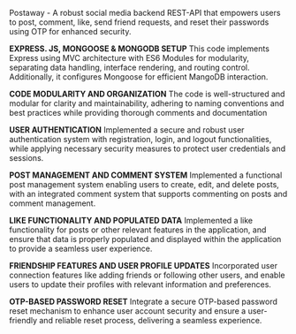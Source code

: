 Postaway - A robust social media backend REST-API that empowers users to post, comment, like, send friend requests, and reset their passwords using OTP for enhanced security.

**EXPRESS. JS, MONGOOSE & MONGODB SETUP**
This code implements Express using MVC architecture with ES6 Modules for modularity, separating data handling, interface rendering, and routing control. Additionally, it configures Mongoose for efficient MangoDB interaction.

**CODE MODULARITY AND ORGANIZATION**
The code is well-structured and modular for clarity and maintainability, adhering to naming conventions and best practices while providing thorough comments and documentation

**USER AUTHENTICATION**
Implemented a secure and robust user authentication system with registration, login, and logout functionalities, while applying necessary security measures to protect user credentials and
sessions.

**POST MANAGEMENT AND COMMENT SYSTEM**
Implemented a functional post management system enabling users to create, edit, and delete posts, with an integrated comment system that supports commenting on posts and comment management.

**LIKE FUNCTIONALITY AND POPULATED DATA**
Implemented a like functionality for posts or other relevant features in the application, and ensure that data is properly populated and displayed within the application to provide a seamless user experience.

**FRIENDSHIP FEATURES AND USER PROFILE UPDATES**
Incorporated user connection features like adding friends or following other users, and enable users to update their profiles with relevant information and preferences.

**OTP-BASED PASSWORD RESET**
Integrate a secure OTP-based password reset mechanism to enhance user account security and ensure a user-friendly and reliable reset process, delivering a seamless experience.
